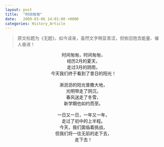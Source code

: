 ```yaml
---
layout: post
title:  "时间匆匆"
date:   2009-03-06 14:01:00 +0000
categories: History_Article
---
```


<div>
<blockquote class='quote-style'>
原文标题为《无题》，如今读来，虽然文字稍显青涩，但依旧饱含能量、催人奋进！<!--excerpt-->
</blockquote>
</div>

<div align='center'>
时间匆匆，时间匆匆，<br>
经历2月的夏天，<br>
走过3月的阴雨，<br>
今天我们终于看到了昔日的阳光！<br>
<br>
淅沥沥的阳光普撒大地，<br>
光明带走了阴沉，<br>
春风送走了冬雪，<br>
新学期也如约而至。<br>
<br>
一日又一日，一年又一年，<br>
走过了初中的上半程。<br>
今天，我们面临着挑战，<br>
但我们将一往无前的走下去，<br>
走下去！<br>
</div>